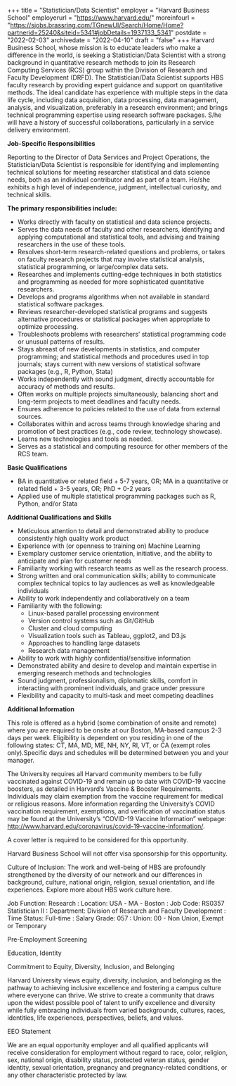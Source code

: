 +++
title = "Statistician/Data Scientist"
employer = "Harvard Business School"
employerurl = "https://www.harvard.edu/"
moreinfourl = "https://sjobs.brassring.com/TGnewUI/Search/Home/Home?partnerid=25240&siteid=5341#jobDetails=1937133_5341"
postdate = "2022-02-03"
archivedate = "2022-04-10"
draft = "false"
+++
Harvard Business School, whose mission is to educate leaders who make a difference in the world, is seeking a Statistician/Data Scientist with a strong background in quantitative research methods to join its Research Computing Services (RCS) group within the Division of Research and Faculty Development (DRFD). The Statistician/Data Scientist supports HBS faculty research by providing expert guidance and support on quantitative methods. The ideal candidate has experience with multiple steps in the data life cycle, including data acquisition, data processing, data management, analysis, and visualization, preferably in a research environment; and brings technical programming expertise using research software packages. S/he will have a history of successful collaborations, particularly in a service delivery environment.

**Job-Specific Responsibilities**

Reporting to the Director of Data Services and Project Operations, the Statistician/Data Scientist is responsible for identifying and implementing technical solutions for meeting researcher statistical and data science needs, both as an individual contributor and as part of a team. He/she exhibits a high level of independence, judgment, intellectual curiosity, and technical skills.

**The primary responsibilities include:**

- Works directly with faculty on statistical and data science projects.
- Serves the data needs of faculty and other researchers, identifying and applying computational and statistical tools, and advising and training researchers in the use of these tools.
- Resolves short-term research-related questions and problems, or takes on faculty research projects that may involve statistical analysis, statistical programming, or large/complex data sets.
- Researches and implements cutting-edge techniques in both statistics and programming as needed for more sophisticated quantitative researchers.
- Develops and programs algorithms when not available in standard statistical software packages.
- Reviews researcher-developed statistical programs and suggests alternative procedures or statistical packages when appropriate to optimize processing.
- Troubleshoots problems with researchers’ statistical programming code or unusual patterns of results.
- Stays abreast of new developments in statistics, and computer programming; and statistical methods and procedures used in top journals; stays current with new versions of statistical software packages (e.g., R, Python, Stata)
- Works independently with sound judgment, directly accountable for accuracy of methods and results.
- Often works on multiple projects simultaneously, balancing short and long-term projects to meet deadlines and faculty needs.
- Ensures adherence to policies related to the use of data from external sources.
- Collaborates within and across teams through knowledge sharing and promotion of best practices (e.g., code review, technology showcase).
- Learns new technologies and tools as needed.
- Serves as a statistical and computing resource for other members of the RCS team.

**Basic Qualifications**

- BA in quantitative or related field + 5-7 years, OR; MA in a quantitative or related field + 3-5 years, OR; PhD + 0-2 years
- Applied use of multiple statistical programming packages such as R, Python, and/or Stata

**Additional Qualifications and Skills**

- Meticulous attention to detail and demonstrated ability to produce consistently high quality work product
- Experience with (or openness to training on) Machine Learning
- Exemplary customer service orientation, initiative, and the ability to anticipate and plan for customer needs
- Familiarity working with research teams as well as the research process.
- Strong written and oral communication skills; ability to communicate complex technical topics to lay audiences as well as knowledgeable individuals
- Ability to work independently and collaboratively on a team
-  Familiarity with the following:
	- Linux-based parallel processing environment
	- Version control systems such as Git/GitHub
	- Cluster and cloud computing
	- Visualization tools such as Tableau, ggplot2, and D3.js
	- Approaches to handling large datasets
	- Research data management
- Ability to work with highly confidential/sensitive information
- Demonstrated ability and desire to develop and maintain expertise in emerging research methods and technologies
- Sound judgment, professionalism, diplomatic skills, comfort in interacting with prominent individuals, and grace under pressure
- Flexibility and capacity to multi-task and meet competing deadlines

**Additional Information**

This role is offered as a hybrid (some combination of onsite and remote) where you are required to be onsite at our Boston, MA-based campus 2-3 days per week. Eligibility is dependent on you residing in one of the following states: CT, MA, MD, ME, NH, NY, RI, VT, or CA (exempt roles only).Specific days and schedules will be determined between you and your manager. 

The University requires all Harvard community members to be fully vaccinated against COVID-19 and remain up to date with COVID-19 vaccine boosters, as detailed in Harvard’s Vaccine & Booster Requirements. Individuals may claim exemption from the vaccine requirement for medical or religious reasons. More information regarding the University’s COVID vaccination requirement, exemptions, and verification of vaccination status may be found at the University’s “COVID-19 Vaccine Information” webpage: http://www.harvard.edu/coronavirus/covid-19-vaccine-information/.

A cover letter is required to be considered for this opportunity.

Harvard Business School will not offer visa sponsorship for this opportunity.

Culture of Inclusion: The work and well-being of HBS are profoundly strengthened by the diversity of our network and our differences in background, culture, national origin, religion, sexual orientation, and life experiences. Explore more about HBS work culture here.

Job Function: Research
: Location: USA - MA - Boston
: Job Code: RS0357 Statistician II
: Department: Division of Research and Faculty Development
: Time Status: Full-time
: Salary Grade: 057
: Union: 00 - Non Union, Exempt or Temporary

Pre-Employment Screening

Education, Identity

Commitment to Equity, Diversity, Inclusion, and Belonging

Harvard University views equity, diversity, inclusion, and belonging as the pathway to achieving inclusive excellence and fostering a campus culture where everyone can thrive. We strive to create a community that draws upon the widest possible pool of talent to unify excellence and diversity while fully embracing individuals from varied backgrounds, cultures, races, identities, life experiences, perspectives, beliefs, and values.

EEO Statement

We are an equal opportunity employer and all qualified applicants will receive consideration for employment without regard to race, color, religion, sex, national origin, disability status, protected veteran status, gender identity, sexual orientation, pregnancy and pregnancy-related conditions, or any other characteristic protected by law.